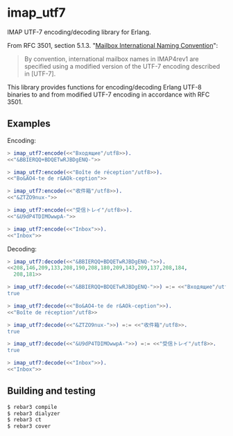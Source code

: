 # imap_utf7

IMAP UTF-7 encoding/decoding library for Erlang.

From RFC 3501, section 5.1.3. "[Mailbox International Naming Convention](https://datatracker.ietf.org/doc/html/rfc3501#section-5.1.3)":
> By convention, international mailbox names in IMAP4rev1 are specified
> using a modified version of the UTF-7 encoding described in [UTF-7].

This library provides functions for encoding/decoding Erlang UTF-8 binaries to and from modified UTF-7 encoding
in accordance with RFC 3501.

## Examples

Encoding:

```erlang
> imap_utf7:encode(<<"Входящие"/utf8>>).
<<"&BBIERQQ+BDQETwRJBDgENQ-">>

> imap_utf7:encode(<<"Boîte de réception"/utf8>>).
<<"Bo&AO4-te de r&AOk-ception">>

> imap_utf7:encode(<<"收件箱"/utf8>>).
<<"&ZTZO9nux-">>

> imap_utf7:encode(<<"受信トレイ"/utf8>>).
<<"&U9dP4TDIMOwwpA-">>

> imap_utf7:encode(<<"Inbox">>).
<<"Inbox">>
```

Decoding:

```erlang
> imap_utf7:decode(<<"&BBIERQQ+BDQETwRJBDgENQ-">>).
<<208,146,209,133,208,190,208,180,209,143,209,137,208,184,
  208,181>>

> imap_utf7:decode(<<"&BBIERQQ+BDQETwRJBDgENQ-">>) =:= <<"Входящие"/utf8>>.
true

> imap_utf7:decode(<<"Bo&AO4-te de r&AOk-ception">>).
<<"Boîte de réception"/utf8>>

> imap_utf7:decode(<<"&ZTZO9nux-">>) =:= <<"收件箱"/utf8>>.
true

> imap_utf7:decode(<<"&U9dP4TDIMOwwpA-">>) =:= <<"受信トレイ"/utf8>>.
true

> imap_utf7:decode(<<"Inbox">>).
<<"Inbox">>
```

## Building and testing

```bash
$ rebar3 compile
$ rebar3 dialyzer
$ rebar3 ct
$ rebar3 cover
```
